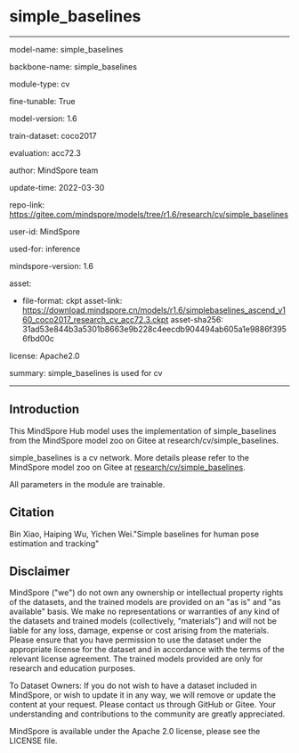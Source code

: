 # simple_baselines

---

model-name: simple_baselines

backbone-name: simple_baselines

module-type: cv

fine-tunable: True

model-version: 1.6

train-dataset: coco2017

evaluation: acc72.3

author: MindSpore team

update-time: 2022-03-30

repo-link: <https://gitee.com/mindspore/models/tree/r1.6/research/cv/simple_baselines>

user-id: MindSpore

used-for: inference

mindspore-version: 1.6

asset:

-
    file-format: ckpt
    asset-link: <https://download.mindspore.cn/models/r1.6/simplebaselines_ascend_v160_coco2017_research_cv_acc72.3.ckpt>
    asset-sha256: 31ad53e844b3a5301b8663e9b228c4eecdb904494ab605a1e9886f3956fbd00c

license: Apache2.0

summary: simple_baselines is used for cv

---

## Introduction

This MindSpore Hub model uses the implementation of simple_baselines from the MindSpore model zoo on Gitee at research/cv/simple_baselines.

simple_baselines is a cv network. More details please refer to the MindSpore model zoo on Gitee at [research/cv/simple_baselines](https://gitee.com/mindspore/models/blob/r1.6/research/cv/simple_baselines/README_CN.md).

All parameters in the module are trainable.

## Citation

Bin Xiao, Haiping Wu, Yichen Wei."Simple baselines for human pose estimation and tracking"

## Disclaimer

MindSpore ("we") do not own any ownership or intellectual property rights of the datasets, and the trained models are provided on an "as is" and "as available" basis. We make no representations or warranties of any kind of the datasets and trained models (collectively, “materials”) and will not be liable for any loss, damage, expense or cost arising from the materials. Please ensure that you have permission to use the dataset under the appropriate license for the dataset and in accordance with the terms of the relevant license agreement. The trained models provided are only for research and education purposes.

To Dataset Owners: If you do not wish to have a dataset included in MindSpore, or wish to update it in any way, we will remove or update the content at your request. Please contact us through GitHub or Gitee. Your understanding and contributions to the community are greatly appreciated.

MindSpore is available under the Apache 2.0 license, please see the LICENSE file.
